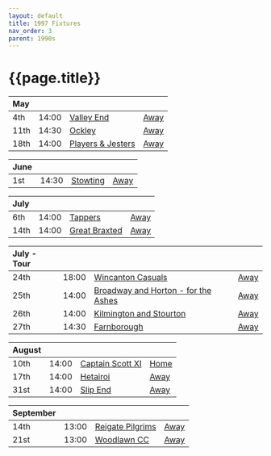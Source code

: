 ```yaml
---
layout: default
title: 1997 Fixtures
nav_order: 3
parent: 1990s
---
```


# {{page.title}}

| May |  |  |  |
|:---|:---|:---|:---|
| 4th | 14:00 | [Valley End](valley-end) | [Away](https://goo.gl/maps/FydUsYopPZ2TY6oz7) |
| 11th | 14:30 | [Ockley](ockley) | [Away](https://goo.gl/maps/vmhvFhbrVZGrsXAAA) |
| 18th | 14:00 | [Players & Jesters](players-and-jesters) | [Away](https://goo.gl/maps/ukdF3sNcLiJxwM6Q7) |

| June |  |  |  |
|:---|:---|:---|:---|
| 1st | 14:30 | [Stowting](stowting) | [Away](https://goo.gl/maps/A5HTfBKbD44fwSDq7) |

| July |  |  |  |
|:---|:---|:---|:---|
| 6th | 14:00 | [Tappers](tappers) | [Away](https://goo.gl/maps/VrSWAsVDD2Xi4Nxy9) |
| 14th | 14:00 | [Great Braxted](great-braxted) | [Away](https://goo.gl/maps/5dWvmTH5gDhjv58u6) |

| July - Tour |  |  |  |
|:---|:---|:---|:---|
| 24th | 18:00 | [Wincanton Casuals](wincanton-casuals) | [Away](https://goo.gl/maps/5M6QZuQgUoBsqkLC6) |
| 25th | 14:00 | [Broadway and Horton - for the Ashes](broadway-and-horton) | [Away](https://goo.gl/maps/orv3RETHUX95dBWv7) |
| 26th | 14:00 | [Kilmington and Stourton](kilmington-and-stourton) | [Away](https://goo.gl/maps/37Jcbp5xca4G83S86) |
| 27th | 14:30 | [Farnborough](farnborough) | [Away](https://goo.gl/maps/G4iH2NHYzVD4aPhM6) |

| August |  |  |  |
|:---|:---|:---|:---|
| 10th | 14:00 | [Captain Scott XI](captain-scott-xi) | [Home](https://goo.gl/maps/EjPBbbQzB68hceQf9) |
| 17th | 14:00 | [Hetairoi](hetairoi) | [Away](https://goo.gl/maps/AfwCKu9WW93YqXJa6) |
| 31st | 14:00 | [Slip End](slip-end) | [Away](https://goo.gl/maps/ZLBm7odMnTZkXcnU7) |

| September |  |  |  |
|:---|:---|:---|:---|
| 14th | 13:00 | [Reigate Pilgrims](reigate-pilgrims) | [Away](https://goo.gl/maps/ST1noXseCHDW1t56A) |
| 21st | 13:00 | [Woodlawn CC](woodlawn-cc) | [Away](https://goo.gl/maps/kUS1Stscq1NEsAR28) |